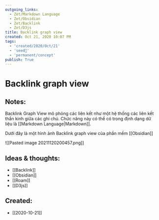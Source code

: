```yaml
---
outgoing_links:
  - Zet/Markdown Language
  - Zet/Obsidian
  - Zet/Backlink
  - Zet/D3js
title: Backlink graph view
created: Oct 21, 2020 10:07 PM 
tags:
  - 'created/2020/Oct/21'
  - 'seed🥜'
  - 'permanent/concept'
publish: True
---
```

# Backlink graph view

## Notes:
Backlink Graph View mô phỏng các liên kết như một hệ thống các liên kết thần kinh giữa các ghi chú. Chức năng này có thể có trong định dạng dữ liệu là [[Markdown Language|Markdown]].

Dưới đây là một hình ảnh Backlink graph view của phần mềm [[Obsidian]]

![[Pasted image 20211120200457.png]]

## Ideas & thoughts:
- [[Backlink]]
- [[Obsidian]]
- [[Roam]]
- [[D3js]]


## Created:
- [[2020-10-21]]

